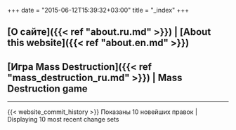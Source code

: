 +++
date = "2015-06-12T15:39:32+03:00"
title = "_index"
+++

## [О сайте]({{< ref "about.ru.md" >}}) | [About this website]({{< ref "about.en.md" >}})
## [Игра Mass Destruction]({{< ref "mass_destruction_ru.md" >}}) | Mass Destruction game

---

{{< website_commit_history >}}
Показаны 10 новейших правок | Displaying 10 most recent change sets

